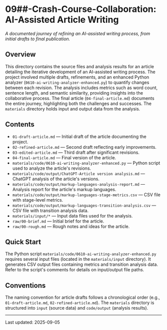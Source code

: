 # 09##-Crash-Course-Collaboration: AI-Assisted Article Writing

*A documented journey of refining an AI-assisted writing process, from initial drafts to final publication.*

## Overview
This directory contains the source files and analysis results for an article detailing the iterative development of an AI-assisted writing process.  The project involved multiple drafts, refinements, and an enhanced Python analyzer (`0610-ai-writing-analyzer-enhanced.py`) to quantify changes between each revision. The analysis includes metrics such as word count, sentence length, and semantic similarity, providing insights into the collaborative process.  The final article (`04-final-article.md`) documents the entire journey, highlighting both the challenges and successes. The `materials` directory holds input and output data from the analysis.


## Contents
- `01-draft-article.md` — Initial draft of the article documenting the project.
- `02-refined-article.md` — Second draft reflecting early improvements.
- `03-edited-article.md` — Third draft after significant revisions.
- `04-final-article.md` — Final version of the article.
- `materials/code/0610-ai-writing-analyzer-enhanced.py` — Python script used to analyze the article's revisions.
- `materials/code/output/ChatGPT-Article version analysis.md` — ChatGPT analysis of the article's versions.
- `materials/code/output/markup-languages-analysis-report.md` — Analysis report for the article's markup languages.
- `materials/code/output/markup-languages-stage-metrics.csv` — CSV file with stage-level metrics.
- `materials/code/output/markup-languages-transition-analysis.csv` — CSV file with transition analysis data.
- `materials/input/*` — Input data files used for the analysis.
- `raw/00-brief.md` — Initial brief for the article.
- `raw/00-rough.md` — Rough notes and ideas for the article.


## Quick Start
The Python script `materials/code/0610-ai-writing-analyzer-enhanced.py` requires several input files (located in the `materials/input` directory).  It generates CSV output files containing metrics and transition analysis data.  Refer to the script's comments for details on input/output file paths.

## Conventions
The naming convention for article drafts follows a chronological order (e.g., `01-draft-article.md`, `02-refined-article.md`).  The `materials` directory is structured into `input` (source data) and `code/output` (analysis results).


---
Last updated: 2025-09-05
